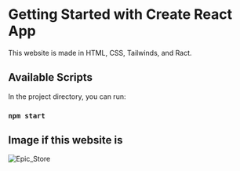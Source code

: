 # Getting Started with Create React App

This website is made in HTML, CSS, Tailwinds, and Ract.

## Available Scripts

In the project directory, you can run:

### `npm start`

## Image if this website is

![Epic_Store](https://github.com/tausif40/Epic_Store/assets/155213674/ab997240-4c89-4da2-8652-a72af3789ea5)
